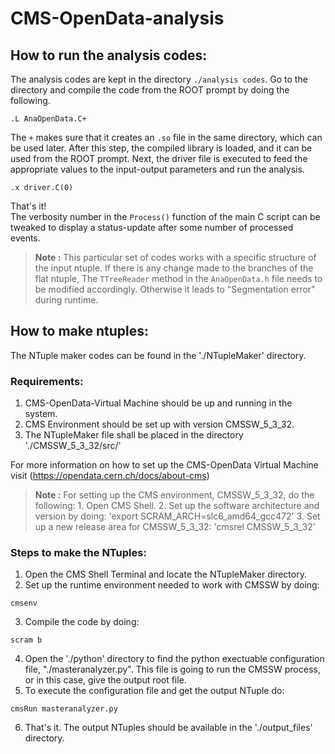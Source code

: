 # CMS-OpenData-analysis
## How to run the analysis codes:
The analysis codes are kept in the directory `./analysis codes`. Go to the directory and compile the code from the ROOT prompt by doing the following.
```
.L AnaOpenData.C+
``` 
The `+` makes sure that it creates an `.so` file in the same directory, which can be used later. After this step, the compiled library is loaded, and it can be used from the ROOT prompt. Next, the driver file is executed to feed the appropriate values to the input-output parameters and run the analysis.
```
.x driver.C(0)
``` 
That's it!<br>
The verbosity number in the `Process()` function of the main C script can be tweaked to display a status-update after some number of processed events. 

> **Note :** This particular set of codes works with a specific structure of the input ntuple. If there is any change made to the branches of the flat ntuple, The `TTreeReader` method in the `AnaOpenData.h` file needs to be modified accordingly. Otherwise it leads to "Segmentation error" during runtime.

## How to make ntuples:


The NTuple maker codes can be found in the './NTupleMaker' directory.

### Requirements:
1. CMS-OpenData-Virtual Machine should be up and running in the system.
2. CMS Environment should be set up with version CMSSW_5_3_32.
3. The NTupleMaker file shall be placed in the directory './CMSSW_5_3_32/src/' 

For more information on how to set up the CMS-OpenData Virtual Machine visit (https://opendata.cern.ch/docs/about-cms)
> **Note :** For setting up the CMS environment, CMSSW_5_3_32, do the following:
	1. Open CMS Shell.
	2. Set up the software architecture and version by doing:
	'export SCRAM_ARCH=slc6_amd64_gcc472'
	3. Set up a new release area for CMSSW_5_3_32:
	'cmsrel CMSSW_5_3_32'

### Steps to make the NTuples:
1. Open the CMS Shell Terminal and locate the NTupleMaker directory.
2. Set up the runtime environment needed to work with CMSSW by doing:
```
cmsenv
```
3. Compile the code by doing:
```
scram b
```
4. Open the './python' directory to find the python exectuable configuration file, "./masteranalyzer.py". This file is going to run the CMSSW process, or in this case, give the output root file. 
5. To execute the configuration file and get the output NTuple do:
```
cmsRun masteranalyzer.py
```
6. That's it.
The output NTuples should be available in the './output_files' directory. 
